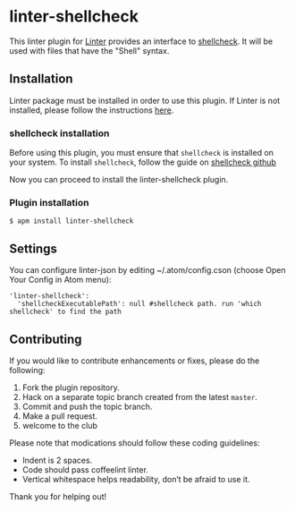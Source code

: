 linter-shellcheck
=========================

This linter plugin for [Linter](https://github.com/AtomLinter/Linter) provides an interface to [shellcheck](https://github.com/koalaman/shellcheck). It will be used with files that have the "Shell" syntax.

## Installation
Linter package must be installed in order to use this plugin. If Linter is not installed, please follow the instructions [here](https://github.com/AtomLinter/Linter).

### shellcheck installation
Before using this plugin, you must ensure that `shellcheck` is installed on your system. To install `shellcheck`, follow the guide on [shellcheck github](https://github.com/koalaman/shellcheck)

Now you can proceed to install the linter-shellcheck plugin.

### Plugin installation
```
$ apm install linter-shellcheck
```

## Settings
You can configure linter-json by editing ~/.atom/config.cson (choose Open Your Config in Atom menu):
```
'linter-shellcheck':
  'shellcheckExecutablePath': null #shellcheck path. run 'which shellcheck' to find the path
```

## Contributing
If you would like to contribute enhancements or fixes, please do the following:

1. Fork the plugin repository.
1. Hack on a separate topic branch created from the latest `master`.
1. Commit and push the topic branch.
1. Make a pull request.
1. welcome to the club

Please note that modications should follow these coding guidelines:

- Indent is 2 spaces.
- Code should pass coffeelint linter.
- Vertical whitespace helps readability, don’t be afraid to use it.

Thank you for helping out!
